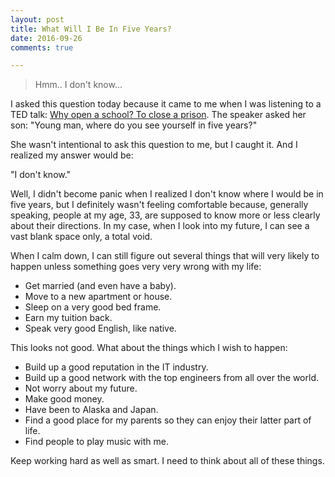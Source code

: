 ```yaml
---
layout: post
title: What Will I Be In Five Years?
date: 2016-09-26
comments: true

---
```


> Hmm.. I don't know...

I asked this question today because it came to me when I was listening to a TED talk: [Why open a school? To close a prison](http://www.ted.com/talks/nadia_lopez_why_open_a_school_to_close_a_prison). The speaker asked her son: "Young man, where do you see yourself in five years?"

She wasn't intentional to ask this question to me, but I caught it. And I realized my answer would be:

"I don't know."

Well, I didn't become panic when I realized I don't know where I would be in five years, but I definitely wasn't feeling comfortable because, generally speaking, people at my age, 33, are supposed to know more or less clearly about their directions. In my case, when I look into my future, I can see a vast blank space only, a total void.

When I calm down, I can still figure out several things that will very likely to happen unless something goes very very wrong with my life:

* Get married (and even have a baby).
* Move to a new apartment or house.
* Sleep on a very good bed frame.
* Earn my tuition back.
* Speak very good English, like native.

This looks not good. What about the things which I wish to happen:

* Build up a good reputation in the IT industry.
* Build up a good network with the top engineers from all over the world.
* Not worry about my future.
* Make good money.
* Have been to Alaska and Japan.
* Find a good place for my parents so they can enjoy their latter part of life.
* Find people to play music with me.

Keep working hard as well as smart. I need to think about all of these things.
